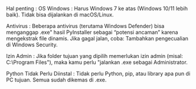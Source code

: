 Hal	penting :
OS Windows	: Harus Windows 7 ke atas (Windows 10/11 lebih baik). Tidak bisa dijalankan di macOS/Linux.

Antivirus	: Beberapa antivirus (terutama Windows Defender) bisa menganggap .exe" hasil PyInstaller sebagai “potensi ancaman” karena mengekstrak file dinamis. Jika gagal jalan,  coba:  Tambahkan pengecualian di Windows Security.

Izin Admin : Jika folder tujuan yang dipilih memerlukan izin admin (misal: C:\Program Files\"),  maka kamu perlu "jalankan  .exe sebagai Administrator.


Python Tidak Perlu Diinstal	: Tidak perlu Python, pip, atau library apa pun di PC tujuan. Semua sudah dikemas di .exe.
